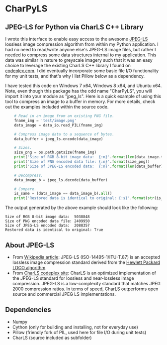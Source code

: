 
# CharPyLS

## JPEG-LS for Python via CharLS C++ Library


I wrote this interface to enable easy access to the awesome [JPEG-LS](http://en.wikipedia.org/wiki/Lossless_JPEG) lossless image compression algorithm from within my Python application.  I had no need to read/write anyone else's JPEG-LS image files, but rather I needed to compress some data structures internal to my application.  This data was similar in nature to greyscale imagery such that it was an easy choice to leverage the existing CharLS C++ library I found on [codeplex.com](http://www.codeplex.com).  I did eventually incorporate some basic file I/O functionality for my unit tests, and that's why I list Pillow below as a dependency.

I have tested this code on Windows 7 x64, Windows 8 x64, and Ubuntu x64.  Note, even though this package has the odd name "CharPyLS", you will import it into your module as "jpeg_ls".  Here is a quick example of using this tool to compress an image to a buffer in memory.  For more details, check out the examples included within the source code.

~~~~python
    # Read in an image from an existing PNG file.
    fname_img = 'test/image.png'
    data_image = data_io.read_PIL(fname_img)

    # Compress image data to a sequence of bytes.
    data_buffer = jpeg_ls.encode(data_image)

    # Sizes.
    size_png = os.path.getsize(fname_img)
    print('Size of RGB 8-bit image data:  {:n}'.format(len(data_image.tostring())))
    print('Size of PNG encoded data file: {:n}'.format(size_png))
    print('Size of JPEG-LS encoded data:  {:n}'.format(len(data_buffer)))

    # Decompress.
    data_image_b = jpeg_ls.decode(data_buffer)

    # Compare.
    is_same = (data_image == data_image_b).all()
    print('Restored data is identical to original: {:s}'.format(str(is_same)))
~~~~

The output generated by the above example should look like the following:

    Size of RGB 8-bit image data:  5038848
    Size of PNG encoded data file: 2409950
    Size of JPEG-LS encoded data:  2088357
    Restored data is identical to original: True

## About JPEG-LS

  - From [Wikipedia article](http://en.wikipedia.org/wiki/Lossless_JPEG): JPEG-LS (ISO-14495-1/ITU-T.87) is an accepted lossless image compression standard derived from the [Hewlett Packard LOCO algorithm](http://www.hpl.hp.com/loco).
  - From [CharLS codeplex site](http://charls.codeplex.com): CharLS is an optimized implementation of the JPEG-LS standard for lossless and near-lossless image compression. JPEG-LS is a low-complexity standard that matches JPEG 2000 compression ratios. In terms of speed, CharLS outperforms open source and commercial JPEG LS implementations.

## Dependencies

- Numpy
- Cython (only for building and installing, not for everyday use)
- Pillow (friendly fork of PIL, used here for file I/O during unit tests)
- CharLS (source included as subfolder)
